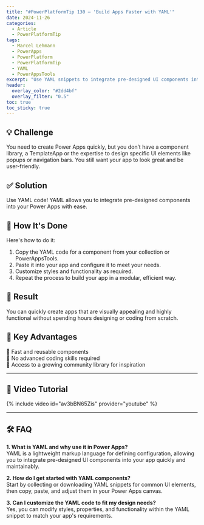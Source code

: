 ```yaml
---
title: "#PowerPlatformTip 130 – 'Build Apps Faster with YAML'"
date: 2024-11-26
categories:
  - Article
  - PowerPlatformTip
tags:
  - Marcel Lehmann
  - PowerApps
  - PowerPlatform
  - PowerPlatformTip
  - YAML
  - PowerAppsTools
excerpt: "Use YAML snippets to integrate pre-designed UI components into Power Apps, enabling faster development without design expertise."
header:
  overlay_color: "#2dd4bf"
  overlay_filter: "0.5"
toc: true
toc_sticky: true
---
```


## 💡 Challenge
You need to create Power Apps quickly, but you don’t have a component library, a TemplateApp or the expertise to design specific UI elements like popups or navigation bars. You still want your app to look great and be user-friendly.

## ✅ Solution
Use YAML code! YAML allows you to integrate pre-designed components into your Power Apps with ease.

## 🔧 How It's Done
Here's how to do it:
1. Copy the YAML code for a component from your collection or PowerAppsTools.  
2. Paste it into your app and configure it to meet your needs.  
3. Customize styles and functionality as required.  
4. Repeat the process to build your app in a modular, efficient way.

## 🎉 Result
You can quickly create apps that are visually appealing and highly functional without spending hours designing or coding from scratch.

## 🌟 Key Advantages
🔸 Fast and reusable components  
🔸 No advanced coding skills required  
🔸 Access to a growing community library for inspiration

---

## 🎥 Video Tutorial
{% include video id="av3bBN65Zis" provider="youtube" %}

---

## 🛠️ FAQ
**1. What is YAML and why use it in Power Apps?**  
YAML is a lightweight markup language for defining configuration, allowing you to integrate pre-designed UI components into your app quickly and maintainably.

**2. How do I get started with YAML components?**  
Start by collecting or downloading YAML snippets for common UI elements, then copy, paste, and adjust them in your Power Apps canvas.

**3. Can I customize the YAML code to fit my design needs?**  
Yes, you can modify styles, properties, and functionality within the YAML snippet to match your app's requirements.
